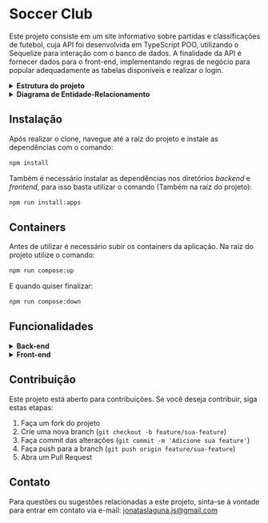 # Soccer Club

Este projeto consiste em um site informativo sobre partidas e classificações de futebol, cuja API foi desenvolvida em TypeScript POO, utilizando o Sequelize para interação com o banco de dados. A finalidade da API é fornecer dados para o front-end, implementando regras de negócio para popular adequadamente as tabelas disponíveis e realizar o login.

<details>

<summary><strong>Estrutura do projeto</strong></summary><br />

O projeto é composto de 4 entidades importantes para sua estrutura:

1️⃣ **Banco de dados:**
  - É um container docker MySQL configurado no docker-compose através de um serviço definido como `db`.
  - Tem o papel de fornecer dados para o serviço de back-end.

2️⃣ **Back-end:**
 - Roda na porta `3001`, pois o front-end faz requisições para ele nessa porta por padrão;
 - Inicializado a partir do arquivo `app/backend/src/server.ts`;

3️⃣ **Front-end:**
  - O front-end se comunica com serviço de back-end pela url `http://localhost:3001` através dos endpoints.

4️⃣ **Docker:**
  - O `docker-compose` tem a responsabilidade de unir todos os serviços conteinerizados (backend, frontend e db) e subir o projeto completo com o comando `npm run compose:up`;

</details>

</details>

<details id='sequelize'>
  <summary><strong>Diagrama de Entidade-Relacionamento</strong></summary>
  <br/>

  ![Exemplo banco de dados](assets/diagrama-er.png)

</details>

## Instalação

Após realizar o clone, navegue até a raíz do projeto e instale as dependências com o comando:

```bash
npm install
```

Também é necessário instalar as dependências nos diretórios _backend_ e _frontend_, para isso basta utilizar o comando (Também na raíz do projeto):

```bash
npm run install:apps
```


## Containers

Antes de utilizar é necessário subir os containers da aplicação. Na raíz do projeto utilize o comando:

```bash
npm run compose:up
```
E quando quiser finalizar: 

```bash
npm run compose:down
```

## Funcionalidades

<details>
  <summary><strong>Back-end</strong></summary><br />

  > Caso queira utilizar, na raiz do projeto, você encontrará um arquivo Thunder Client (thunder-collection-soccer-club.json) que pode ser importado no Thunder Client para facilitar as requisições.

### Login:

  - Endpoint: `POST /login`
  - Retorna um token de acesso caso o usuário já esteja cadastrado no banco de dados.
  - O corpo da requisição deve conter o email e a senha do usuário cadastrado seguindo o formato abaixo:

     ```json
    {
      "email": "user@user.com",
      "password": "secret_user"
    }
    ```
  - Efetuando o login corretamente retornará um token neste formato:
  
    ```json
    {
      "token": "eyJhbGciOiJI[...]"
    }
    ```

    > Aviso: Para utilizar os endpoints `GET /login/role`, `GET /matches`, `GET /matches/:id/finish`, `PATCH /matches/:id`, `POST /matches`, é necessário utilizar esse token de acesso no header da requisição: </br>
     ![DER](assets/header-auth.png)

### Role:
  - Endpoint: `GET /login/role`

### Listar Times:
  - Endpoint: `GET /teams`

### Encontrar Time Por Id:
  - Endpoint: `GET /teams/:id`

### Listar Partidas:
  - Endpoint: `GET /matches`

### Listar Partidas em Progresso:
  - Endpoint: `GET /matches?inProgress=true`

### Listar Partidas Finalizadas:
  - Endpoint: `GET /matches?inProgress=false`

### Criar Partida:
  - Endpoint: `POST /matches`
  - O corpo da requisição deve estar neste formato abaixo:
  
     ```json
     {
       "homeTeamId": 16,
       "awayTeamId": 1, 
       "homeTeamGoals": 2,
       "awayTeamGoals": 2
    }
    ```
### Atualizar Partida:
  - Endpoint: `PATCH /matches/:id`
  - O corpo da requisição precisa estar neste formato abaixo:

    ```json
    {
       "homeTeamGoals": 0,
       "awayTeamGoals": 2
    }
    ```
### Finalizar Partida:
  - Endpoint: `GET /matches/:id/finish`

### LeaderBoard Home
  - Endpoint: `GET /leaderboard/home`

### LeaderBoard Away
  - Endpoint: `GET /leaderboard/away`

### LeaderBoard Overall
  - Endpoint: `GET /leaderboard`

</details>

<details>
    <summary><strong>Front-end</strong></summary><br />

   > Após subir os containers corretamente o front-end irá rodar na porta `3000` de seu navegador.

### Página Inicial:

  ![leaderboard](assets/leaderboard.png)

  Na página inicial você encontrará a tabela de classificação, sendo possível filtrar por: `Classificação Geral`, `Classificação Mandantes`, e `Classificação Visitantes`.

### Login:
  
  ![login](assets/login.png)

  Caso queria efetuar o login utilize esses dados:

  <strong>Login:</strong> user@user.com<br />
  <strong>Senha:</strong> secret_user

### Partidas:

  ![matches](assets/matches.png)

  Na página de partidas é possível escolher visualizar: `Todos os Jogos`, `Em andamento`, e `Finalizado`.

</details>

## Contribuição

Este projeto está aberto para contribuições. Se você deseja contribuir, siga estas etapas:

1. Faça um fork do projeto
2. Crie uma nova branch (`git checkout -b feature/sua-feature`)
3. Faça commit das alterações (`git commit -m 'Adicione sua feature'`)
4. Faça push para a branch (`git push origin feature/sua-feature`)
5. Abra um Pull Request

## Contato

Para questões ou sugestões relacionadas a este projeto, sinta-se à vontade para entrar em contato via e-mail: [jonataslaguna.js@gmail.com](mailto:jonataslaguna.js@gmail.com)
